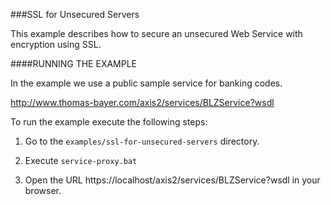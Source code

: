 ###SSL for Unsecured Servers

This example describes how to secure an unsecured Web Service with encryption using SSL.  



####RUNNING THE EXAMPLE

In the example we use a public sample service for banking codes. 


http://www.thomas-bayer.com/axis2/services/BLZService?wsdl


To run the example execute the following steps:

1. Go to the `examples/ssl-for-unsecured-servers` directory.

2. Execute `service-proxy.bat`

3. Open the URL https://localhost/axis2/services/BLZService?wsdl in your browser.
